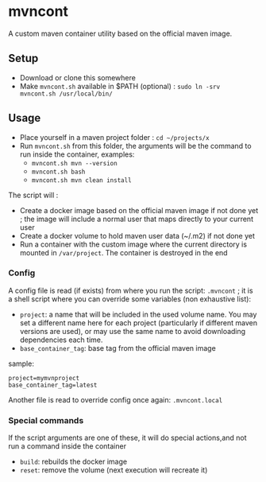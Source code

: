 # mvncont

A custom maven container utility based on the official maven image.

## Setup

* Download or clone this somewhere
* Make `mvncont.sh` available in $PATH (optional) : `sudo ln -srv mvncont.sh /usr/local/bin/`

## Usage

* Place yourself in a maven project folder : `cd ~/projects/x`
* Run `mvncont.sh` from this folder, the arguments will be the command to run inside the container, examples:
    * `mvncont.sh mvn --version`
    * `mvncont.sh bash`
    * `mvncont.sh mvn clean install`

The script will :

* Create a docker image based on the official maven image if not done yet ; the image will include a normal user that maps directly to your current user
* Create a docker volume to hold maven user data (~/.m2) if not done yet
* Run a container with the custom image where the current directory is mounted in `/var/project`. The container is destroyed in the end

### Config

A config file is read (if exists) from where you run the script: `.mvncont` ; it is a shell script where you can override some variables (non exhaustive list):

* `project`: a name that will be included in the used volume name. You may set a different name here for each project (particularly if different maven versions are used), or may use the same name to avoid downloading dependencies each time.
* `base_container_tag`: base tag from the official maven image

sample:
```
project=mymvnproject
base_container_tag=latest
```

Another file is read to override config once again: `.mvncont.local`

### Special commands

If the script arguments are one of these, it will do special actions,and not run a command inside the container

* `build`: rebuilds the docker image
* `reset`: remove the volume (next execution will recreate it)

